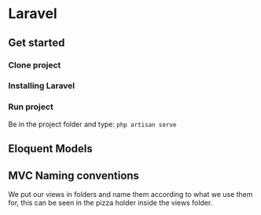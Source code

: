 # Laravel


## Get started

### Clone project

### Installing Laravel


### Run project
Be in the project folder and type:
```php artisan serve```



## Eloquent Models
## MVC Naming conventions
We put our views in folders and name them according to what we use them for, this can be seen in the pizza holder inside the views folder.
